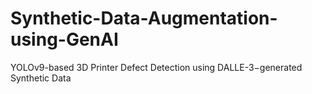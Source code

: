 # Synthetic-Data-Augmentation-using-GenAI
YOLOv9-based 3D Printer Defect Detection using DALLE-3−generated Synthetic Data
